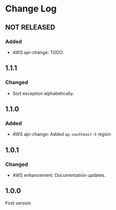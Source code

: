 # Change Log

## NOT RELEASED

### Added

- AWS api-change: TODO

## 1.1.1

### Changed

- Sort exception alphabetically.

## 1.1.0

### Added

- AWS api-change: Added `ap-southeast-5` region

## 1.0.1

### Changed

- AWS enhancement: Documentation updates.

## 1.0.0

First version

